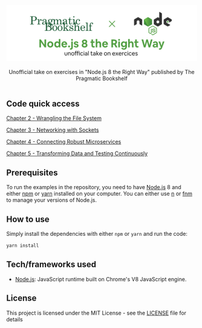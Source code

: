<div align="center">
  <img width="512" src="https://raw.githubusercontent.com/2n3g5c9/nodejs-8-the-right-way/master/img/nodejs-8-the-right-way_banner.png" alt="data-science-on-gcp">
</div>

<br />

<div align="center">Unofficial take on exercises in "Node.js 8 the Right Way" published by The Pragmatic Bookshelf</div>

<br />

## Code quick access

[Chapter 2 - Wrangling the File System](https://github.com/2n3g5c9/nodejs-8-the-right-way/tree/master/01_Getting_Up_to_Speed_on_Nodejs_8/filesystem)

[Chapter 3 - Networking with Sockets](https://github.com/2n3g5c9/nodejs-8-the-right-way/tree/master/01_Getting_Up_to_Speed_on_Nodejs_8/networking)

[Chapter 4 - Connecting Robust Microservices](https://github.com/2n3g5c9/nodejs-8-the-right-way/tree/master/01_Getting_Up_to_Speed_on_Nodejs_8/microservices)

[Chapter 5 - Transforming Data and Testing Continuously](https://github.com/2n3g5c9/nodejs-8-the-right-way/tree/master/02_Working_with_Data/databases)

## Prerequisites

To run the examples in the repository, you need to have [Node.js](https://nodejs.org/) 8 and either [npm](https://www.npmjs.com/) or [yarn](https://yarnpkg.com/lang/en/) installed on your computer.
You can either use [n](https://github.com/tj/n) or [fnm](https://github.com/Schniz/fnm) to manage your versions of Node.js.

## How to use

Simply install the dependencies with either `npm` or `yarn` and run the code:

```bash
yarn install
```

## Tech/frameworks used

- [Node.js](https://nodejs.org/): JavaScript runtime built on Chrome's V8 JavaScript engine.

## License

This project is licensed under the MIT License - see the [LICENSE](LICENSE) file for details
